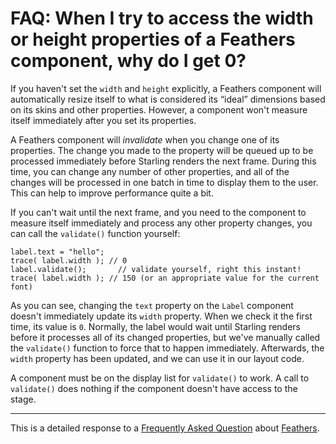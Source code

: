 # FAQ: When I try to access the width or height properties of a Feathers component, why do I get 0?

If you haven't set the `width` and `height` explicitly, a Feathers component will automatically resize itself to what is considered its “ideal” dimensions based on its skins and other properties. However, a component won't measure itself immediately after you set its properties.

A Feathers component will *invalidate* when you change one of its properties. The change you made to the property will be queued up to be processed immediately before Starling renders the next frame. During this time, you can change any number of other properties, and all of the changes will be processed in one batch in time to display them to the user. This can help to improve performance quite a bit.

If you can't wait until the next frame, and you need to the component to measure itself immediately and process any other property changes, you can call the `validate()` function yourself:

``` code
label.text = "hello";
trace( label.width ); // 0
label.validate();       // validate yourself, right this instant!
trace( label.width ); // 150 (or an appropriate value for the current font)
```

As you can see, changing the `text` property on the `Label` component doesn't immediately update its `width` property. When we check it the first time, its value is `0`. Normally, the label would wait until Starling renders before it processes all of its changed properties, but we've manually called the `validate()` function to force that to happen immediately. Afterwards, the `width` property has been updated, and we can use it in our layout code.

A component must be on the display list for `validate()` to work. A call to `validate()` does nothing if the component doesn't have access to the stage.

------------------------------------------------------------------------

This is a detailed response to a [Frequently Asked Question](../faq.html) about [Feathers](../index.html).



